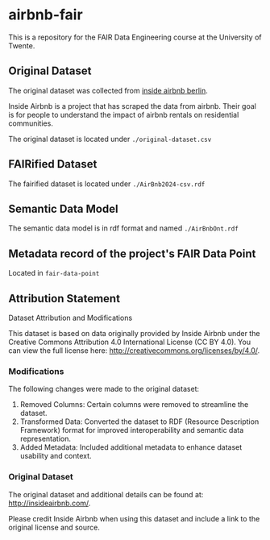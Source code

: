 # airbnb-fair

This is a repository for the FAIR Data Engineering course at the University of Twente.

## Original Dataset

The original dataset was collected from [inside airbnb berlin](https://insideairbnb.com/berlin/).

Inside Airbnb is a project that has scraped the data from airbnb. Their goal is for people to understand the impact of airbnb rentals on residential communities.

The original dataset is located under `./original-dataset.csv`

## FAIRified Dataset

The fairified dataset is located under `./AirBnb2024-csv.rdf`

## Semantic Data Model

The semantic data model is in rdf format and named `./AirBnbOnt.rdf`

## Metadata record of the project's FAIR Data Point

Located in `fair-data-point`


## Attribution Statement

Dataset Attribution and Modifications

This dataset is based on data originally provided by Inside Airbnb under the Creative Commons Attribution 4.0 International License (CC BY 4.0).
You can view the full license here: http://creativecommons.org/licenses/by/4.0/.

### Modifications

The following changes were made to the original dataset:
1.	Removed Columns: Certain columns were removed to streamline the dataset.
2.	Transformed Data: Converted the dataset to RDF (Resource Description Framework) format for improved interoperability and semantic data representation.
3.	Added Metadata: Included additional metadata to enhance dataset usability and context.

### Original Dataset

The original dataset and additional details can be found at: http://insideairbnb.com/.

Please credit Inside Airbnb when using this dataset and include a link to the original license and source.